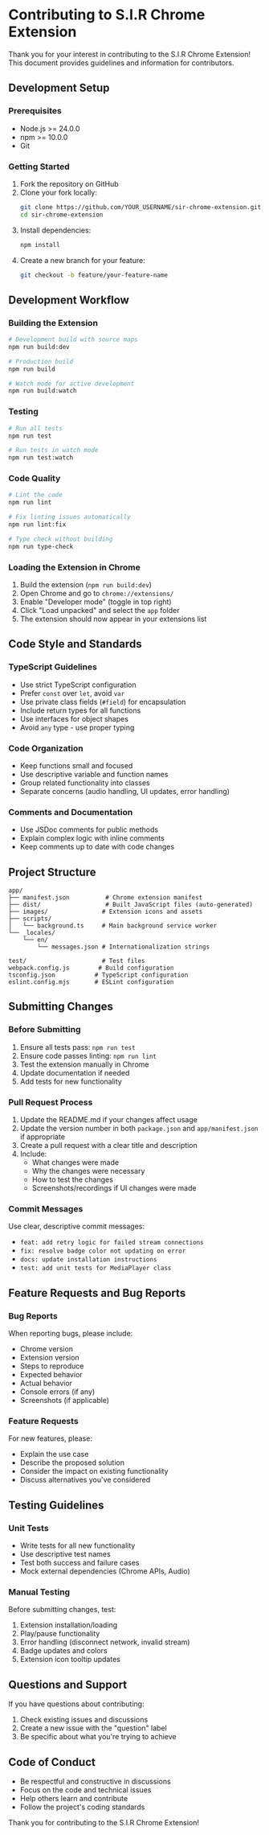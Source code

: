 # Contributing to S.I.R Chrome Extension

Thank you for your interest in contributing to the S.I.R Chrome Extension! This document provides
guidelines and information for contributors.

## Development Setup

### Prerequisites

- Node.js >= 24.0.0
- npm >= 10.0.0
- Git

### Getting Started

1. Fork the repository on GitHub
2. Clone your fork locally:
   ```bash
   git clone https://github.com/YOUR_USERNAME/sir-chrome-extension.git
   cd sir-chrome-extension
   ```
3. Install dependencies:
   ```bash
   npm install
   ```
4. Create a new branch for your feature:
   ```bash
   git checkout -b feature/your-feature-name
   ```

## Development Workflow

### Building the Extension

```bash
# Development build with source maps
npm run build:dev

# Production build
npm run build

# Watch mode for active development
npm run build:watch
```

### Testing

```bash
# Run all tests
npm run test

# Run tests in watch mode
npm run test:watch
```

### Code Quality

```bash
# Lint the code
npm run lint

# Fix linting issues automatically
npm run lint:fix

# Type check without building
npm run type-check
```

### Loading the Extension in Chrome

1. Build the extension (`npm run build:dev`)
2. Open Chrome and go to `chrome://extensions/`
3. Enable "Developer mode" (toggle in top right)
4. Click "Load unpacked" and select the `app` folder
5. The extension should now appear in your extensions list

## Code Style and Standards

### TypeScript Guidelines

- Use strict TypeScript configuration
- Prefer `const` over `let`, avoid `var`
- Use private class fields (`#field`) for encapsulation
- Include return types for all functions
- Use interfaces for object shapes
- Avoid `any` type - use proper typing

### Code Organization

- Keep functions small and focused
- Use descriptive variable and function names
- Group related functionality into classes
- Separate concerns (audio handling, UI updates, error handling)

### Comments and Documentation

- Use JSDoc comments for public methods
- Explain complex logic with inline comments
- Keep comments up to date with code changes

## Project Structure

```
app/
├── manifest.json          # Chrome extension manifest
├── dist/                  # Built JavaScript files (auto-generated)
├── images/               # Extension icons and assets
├── scripts/
│   └── background.ts     # Main background service worker
└── _locales/
    └── en/
        └── messages.json # Internationalization strings

test/                     # Test files
webpack.config.js        # Build configuration
tsconfig.json           # TypeScript configuration
eslint.config.mjs       # ESLint configuration
```

## Submitting Changes

### Before Submitting

1. Ensure all tests pass: `npm run test`
2. Ensure code passes linting: `npm run lint`
3. Test the extension manually in Chrome
4. Update documentation if needed
5. Add tests for new functionality

### Pull Request Process

1. Update the README.md if your changes affect usage
2. Update the version number in both `package.json` and `app/manifest.json` if appropriate
3. Create a pull request with a clear title and description
4. Include:
   - What changes were made
   - Why the changes were necessary
   - How to test the changes
   - Screenshots/recordings if UI changes were made

### Commit Messages

Use clear, descriptive commit messages:

- `feat: add retry logic for failed stream connections`
- `fix: resolve badge color not updating on error`
- `docs: update installation instructions`
- `test: add unit tests for MediaPlayer class`

## Feature Requests and Bug Reports

### Bug Reports

When reporting bugs, please include:

- Chrome version
- Extension version
- Steps to reproduce
- Expected behavior
- Actual behavior
- Console errors (if any)
- Screenshots (if applicable)

### Feature Requests

For new features, please:

- Explain the use case
- Describe the proposed solution
- Consider the impact on existing functionality
- Discuss alternatives you've considered

## Testing Guidelines

### Unit Tests

- Write tests for all new functionality
- Use descriptive test names
- Test both success and failure cases
- Mock external dependencies (Chrome APIs, Audio)

### Manual Testing

Before submitting changes, test:

1. Extension installation/loading
2. Play/pause functionality
3. Error handling (disconnect network, invalid stream)
4. Badge updates and colors
5. Extension icon tooltip updates

## Questions and Support

If you have questions about contributing:

1. Check existing issues and discussions
2. Create a new issue with the "question" label
3. Be specific about what you're trying to achieve

## Code of Conduct

- Be respectful and constructive in discussions
- Focus on the code and technical issues
- Help others learn and contribute
- Follow the project's coding standards

Thank you for contributing to the S.I.R Chrome Extension!
